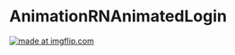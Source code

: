 # AnimationRNAnimatedLogin


<a href="https://imgflip.com/gif/3i6527"><img src="https://i.imgflip.com/3i6527.gif" title="made at imgflip.com"/></a>

